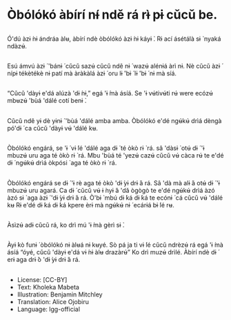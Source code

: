 # Òbólókó àbírí nɨ́ ndě rá rɨ̀ pɨ cǔcǔ be.

##
Ó'dú àzɨ ́nɨ ándráa àlʉ, àbírí ndè
òbólókó àzɨ ́nɨ káyɨ ̀. Rɨ ací ásétálà
sɨ ̀ nyaká ndàzʉ́.

##
Esú ámvú àzɨ ́ 'bánɨ ́ cǔcǔ sazʉ́
cǔcǔ ndê nɨ ́ wazʉ́ alénɨá àrì nɨ.
Nè cǔcǔ àzɨ ́ nípɨ tékètékè nɨ patí
mà àràkàlá àzɨ ́ oru lɨ ́'bɨ ́ lɨ ́'bɨ ́ nɨ
mà síá.

##
“Cǔcǔ 'dàyɨ e'dá alúzà 'dɨ ́nɨ,”
egá 'ɨ ́mà ásíá.
Se 'ɨ vʉ́tivʉ́ti rʉ́ were ecózʉ́
mbʉzʉ́ 'bùá 'dálé cotí benɨ ̀.

##
Cǔcǔ ndê yɨ dè yɨnɨ ́ 'bùá 'dálé
amba amba.
Òbólókó e'dé ngʉ́kʉ́ drìá dèngà
pó'dɨ ́ ca cǔcǔ 'dàyɨ vʉ́ 'dálé kʉ.

##
Òbólókó engárá, se 'ɨ ́ vɨ ́lé 'dálé
aga dɨ ́ té òkò rɨ ̀ rá.
sâ 'dàsɨ ̀ otʉ́ dɨ ́ 'ɨ mbuzʉ́ uru aga
té òkò rɨ ̀ rá.
Mbu 'bùá té 'yezʉ́ cazʉ́ cǔcǔ vʉ́
càca rʉ́ te e'dé dɨ ́ ngʉ́kʉ́ drìá
òkpósi ̀ aga té òkò rɨ ̀ rá.

##
Òbólókó engárá se dɨ ́ 'ɨ rè aga
té òkò 'dɨ ̀yɨ drɨ ́á rá.
Sâ 'dà mà alɨ ́á otʉ́ dɨ ́ 'ɨ mbuzʉ́
uru agará.
Ca dɨ ́ cǔcǔ vʉ́ ɨ ̀nyɨ ́á 'dǎ ògògò te
e'dé ngʉ́kʉ́ drìá àzó àzó sɨ ̀ aga
àzɨ ́ 'dɨ ̀yɨ drɨ ́á rá.
Ò'bɨ ̀ mbú dɨ ́ká dɨ ́ká te ecónɨ ́ cá
cǔcǔ vʉ́ 'dálé kʉ
Rɨ e'dé dɨ ́ká dɨ ́ká kpere èrɨ mà
ngʉ́kʉ́ nɨ ́ ecárɨá bɨ ́lé rʉ.

##
Àsìzʉ́ adɨ cǔcǔ rá, ko drì mú
'ɨ ́mà gèrì sɨ ̀.

##
Àyɨ ̀kò funɨ ́ òbólókó nɨ àlʉá nɨ
kʉyé.
Sò pá ja ti vɨ ́lé cǔcǔ ndrèzʉ́ rá
egá 'ɨ ́mà ásíá “óyé, cǔcǔ 'dàyɨ
e'dá vɨ ́nɨ àlʉ drazàrʉ́”
Ko drì muzʉ́ drìlé. Àbírí ndè dɨ ́
erɨ aga drɨ ̀ò 'dɨ ̀yɨ drɨ ́á rá.

##
* License: [CC-BY]
* Text: Kholeka Mabeta
* Illustration: Benjamin Mitchley
* Translation: Alice Ojobiru
* Language: lgg-official
